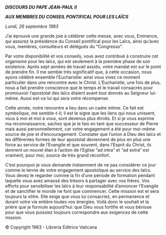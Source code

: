 ***DISCOURS DU PAPE JEAN-PAUL II***

***AUX MEMBRES DU CONSEIL PONTIFICAL POUR LES LAÏCS***

*Lundi, 26 septembre 1983*

J’ai éprouvé une grande joie à célébrer cette messe, avec vous, Eminence, qui assurez la présidence du Conseil pontifical pour les Laïcs, ainsi qu’avec vous, membres, consulteurs et délégués du “Congresso”.

Par votre disponibilité et vos conseils, vous avez contribué à construire cet organisme pour les laïcs, qui est seulement à la première phase de son existence. Après sept années de travail assidu, votre mandat est sur le point de prendre fin. Il me semble très significatif que, à cette occasion, nous ayons célébré ensemble l’Eucharistie: ainsi vous vivez ce moment particulier dans une rencontre avec le Christ. L’Eucharistie, une fois de plus, nous a fait prendre conscience que le temps et le travail consacrés pour promouvoir l’apostolat des laïcs étaient avant tout donnés au Seigneur lui-même. Aussi est-ce lui qui sera votre récompense.

Cette année, notre rencontre a lieu dans un cadre intime. Ce fait est symbolique, me semble-t-il; il est le signe que les liens qui nous unissent, vous à moi et moi à vous, sont devenus plus étroits. Et si je vous exprime ma reconnaissance, sachez que je le fais en tant que successeur de Pierre mais aussi personnellement, car votre engagement a été pour moi-même source de joie et d’encouragement. Constater que l’union à Dieu des laïcs et les différentes formes de leur apostolat deviennent de plus en plus une force au service de l’Evangile et que souvent, dans l’Esprit du Christ, ils donnent un nouvel élan à l’action de l’Eglise “ad intra” et “ad extra” est vraiment, pour moi, source de très grand réconfort.

C’est pourquoi je vous demande instamment de ne pas considérer ce jour comme le terme de votre engagement apostolique au service des laïcs. Vous devez le regarder comme la fin d’une période de formation pendant laquelle vous avez amassé des trésors à partager avec vos frères. Vos efforts pour sensibiliser les laïcs à leur responsabilité d’annoncer l’Evangile et de sanctifier le monde ne font que commencer. Cette mission est et sera toujours la vôtre. Elle exige que vous lui consacriez, en permanence et durant votre vie entière toutes vos énergies. Voilà donc le souhait et la prière que je formule aujourd’hui: que Dieu vous fortifie et vous bénisse pour que vous puissiez toujours correspondre aux exigences de cette mission.

© Copyright 1983 - Libreria Editrice Vaticana
